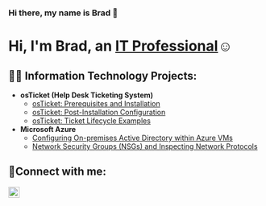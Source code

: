 ### Hi there, my name is Brad 👋
<h1>Hi, I'm Brad, an <a href="https://linkedin.com/in/bradley-garton-128916155/">IT Professional</a>☺</h1>
<h2>👨‍💻 Information Technology Projects:</h2>

- <b>osTicket (Help Desk Ticketing System)</b>
  - [osTicket: Prerequisites and Installation](https://github.com/bradgarton13/osticket-prereqs)
  - [osTicket: Post-Installation Configuration](https://github.com/bradgarton13/post-install-config)
  - [osTicket: Ticket Lifecycle Examples](https://github.com/bradgarton13/ticket-lifecycle)
- <b>Microsoft Azure</b>
  - [Configuring On-premises Active Directory within Azure VMs](https://github.com/bradgarton13/configure-ad)
  - [Network Security Groups (NSGs) and Inspecting Network Protocols](https://github.com/bradgarton13/azure-network-protocols)

<h2>🤳Connect with me:</h2>

[<img align="left" alt="Josh | LinkedIn" width="22px" src="https://cdn.jsdelivr.net/npm/simple-icons@v3/icons/linkedin.svg" />][linkedin]


[linkedin]: https://linkedin.com/in/Bradgarton

